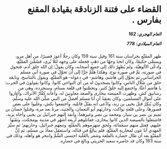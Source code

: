 <h1 dir="rtl">القضاء على فتنة الزنادقة بقيادة المقنع بفارس .</h1>

<h5 dir="rtl">العام الهجري:  162

العام الميلادي: 778

</h5>

<p dir="rtl">ظهر المقَنَّع بخراسان سنة 161 وقيل سنة 159 وكان رجلًا أعورَ قصيرًا، من أهل مرو، ويسمَّى حكيمًا، وكان اتخذَ وجهًا من ذهَبٍ فجعله على وجهِه لئلا يُرى، فسُمِّيَ المقَنَّع، وادعَّى الألوهيَّة، ولم يُظهِرْ ذلك إلى جميع أصحابه، وكان يقولُ: إن الله خلق آدم، فتحول في صورته، ثمَّ في صورة نوح، وهكذا هلُمَّ جرًّا إلى أن تحوَّلَ في صورة أبي مسلم الخراساني، ثم تحوَّل إلى هاشم، وهاشم- في دعواه- هو المقَنَّع، ويقول بالتناسخ، وتابعَه خلق من ضُلَّالِ الناسِ، وكانوا يسجدونَ له من أي النواحي كانوا، وكانوا يقولونَ في الحرب: يا هاشم أعنَّا، واجتمع إليه خلقٌ كثير، وتحصَّنوا في قلعة بسنام، وسنجردة، وهي من رساتيق كش، وظهرت المبيضة ببخارى والصغد معاونينَ له، وأعانه كفَّارُ الأتراك، وأغاروا على أموالِ المسلمين. وكان يعتقِدُ أن أبا مسلم أفضلُ من النبي صلَّى الله عليه وسلَّم،  وكان يُنكِرُ قتلَ يحيى بن زيد، وادَّعى أنه يقتُلُ قاتليه. واجتمعوا بكش، وغلَبوا على بعض قصورها، وعلى قلعةِ نواكث، وحاربَهم أبو النعمان، والجنيد، مرةً بعد مرة، وقتلوا حسانَ بن تميم بن نصر بن سيار، ومحمد بن نصر وغيرهما، وأنفذ إليهم جبرائيل بن يحيى وأخاه يزيد، فاشتغلوا بالمبيضة الذين كانوا ببخارى، فقاتلوهم أربعة أشهُر في مدينة بومجكث، ونقَبَها عليهم، فقتل منهم سبعَمائة، ولحق منهزموهم بالمقَنَّع، وتبعهم جبرائيل، وحاربهم؛ ثم سيَّرَ المهدي أبا عون لمحاربةِ المقَنَّع، فلم يبالِغْ في قتاله، واستعمَلَ معاذَ بن مسلم، ثم إنَّ المقَنَّع بعد أن طال حصاره بالقلعة وشعر بالغَلَبة احتسى السُّمَّ وانتحر هو وأهله، وذلك في سنة 163 وكان قد حاصره سعيد الحريثي وبالغ في حصارِه.</p></br>
